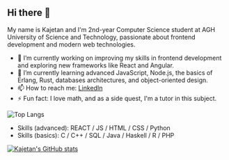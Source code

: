 ## Hi there 👋

My name is Kajetan and I'm 2nd-year Computer Science student at AGH University of Science and Technology, passionate about frontend development and modern web technologies.

- 🔭 I’m currently working on improving my skills in frontend development and exploring new frameworks like React and Angular.
- 🌱 I’m currently learning advanced JavaScript, Node.js, the basics of Erlang, Rust, databases architectures, and object-oriented design.
- 📫 How to reach me: [LinkedIn](https://www.linkedin.com/in/kajetan-fratczak/)
- ⚡ Fun fact: I love math, and as a side quest, I'm a tutor in this subject.

![Top Langs](https://github-readme-stats.vercel.app/api/top-langs/?username=kajetanfratczak&size_weight=0.5&count_weight=0.5)
- Skills (advanced): REACT / JS / HTML / CSS / Python
- Skills (basics): C / C++ / SQL / Java / Haskell / R / PHP

[![Kajetan's GitHub stats](https://github-readme-stats.vercel.app/api?username=kajetanfratczak)](https://github.com/anuraghazra/github-readme-stats)
